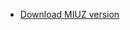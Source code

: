 <link rel="stylesheet" href="README.css">



<Menu>
<div class="navbar">
  <ul class="menu">
    <li>
      <a href="assspt.github.io/MIUZ/bmyn.py">Download MIUZ version</a>
    </li>
    
    


